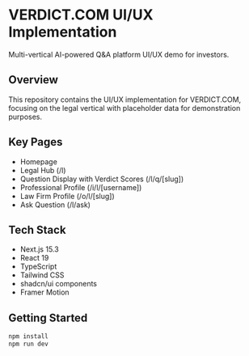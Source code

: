 # VERDICT.COM UI/UX Implementation

Multi-vertical AI-powered Q&A platform UI/UX demo for investors.

## Overview
This repository contains the UI/UX implementation for VERDICT.COM, focusing on the legal vertical with placeholder data for demonstration purposes.

## Key Pages
- Homepage
- Legal Hub (/l)
- Question Display with Verdict Scores (/l/q/[slug])
- Professional Profile (/i/l/[username])
- Law Firm Profile (/o/l/[slug])
- Ask Question (/l/ask)

## Tech Stack
- Next.js 15.3
- React 19
- TypeScript
- Tailwind CSS
- shadcn/ui components
- Framer Motion

## Getting Started
```bash
npm install
npm run dev
```